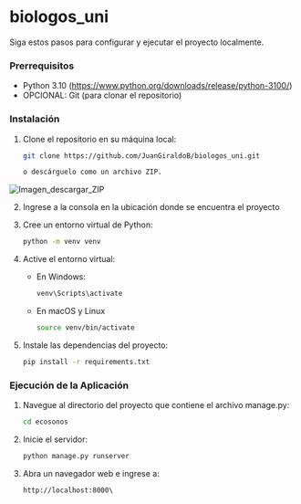 # biologos_uni

Siga estos pasos para configurar y ejecutar el proyecto localmente.


### Prerrequisitos

- Python 3.10 (https://www.python.org/downloads/release/python-3100/)
- OPCIONAL: Git (para clonar el repositorio)

### Instalación

1. Clone el repositorio en su máquina local:

   ```bash
   git clone https://github.com/JuanGiraldoB/biologos_uni.git

   o descárguelo como un archivo ZIP.
![Imagen_descargar_ZIP](static/github.png)

2. Ingrese a la consola en la ubicación donde se encuentra el proyecto

3. Cree un entorno virtual de Python:

    ```bash
   python -m venv venv

4. Active el entorno virtual:

    * En Windows:
        ```bash
        venv\Scripts\activate

    * En macOS y Linux
        ```bash
        source venv/bin/activate

5. Instale las dependencias del proyecto:

    ```bash
    pip install -r requirements.txt


### Ejecución de la Aplicación
1. Navegue al directorio del proyecto que contiene el archivo manage.py:
    ```bash
    cd ecosonos

2. Inicie el servidor:
    ```bash
    python manage.py runserver

3. Abra un navegador web e ingrese a:
    ```
    http://localhost:8000\
